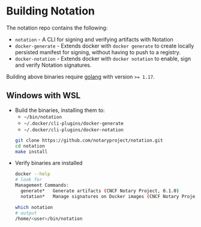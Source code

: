 # Building Notation

The notation repo contains the following:

- `notation` - A CLI for signing and verifying artifacts with Notation
- `docker-generate` - Extends docker with `docker generate` to create locally persisted manifest for signing, without having to push to a registry.
- `docker-notation` - Extends docker with `docker notation` to enable, sign and verify Notation signatures.

Building above binaries require [golang](https://golang.org/dl/) with version `>= 1.17`.

## Windows with WSL

- Build the binaries, installing them to:
  - `~/bin/notation`
  - `~/.docker/cli-plugins/docker-generate`
  - `~/.docker/cli-plugins/docker-notation`
  ```sh
  git clone https://github.com/notaryproject/notation.git
  cd notation
  make install
  ```
- Verify binaries are installed
  ```sh
  docker --help
  # look for 
  Management Commands:
    generate*   Generate artifacts (CNCF Notary Project, 0.1.0)
    notation*   Manage signatures on Docker images (CNCF Notary Project, 0.5.3-alpha)
  
  which notation
  # output
  /home/<user>/bin/notation
  ```
